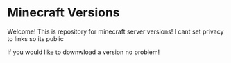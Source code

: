 # Minecraft Versions
Welcome!
This is repository for minecraft server versions!
I cant set privacy to links so its public

If you would like to downwload a version no problem!
